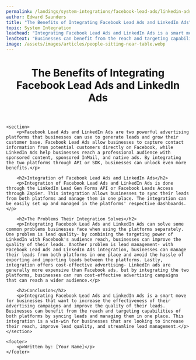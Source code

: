 ```yaml
---
permalink: /landings/system-integrations/facebook-lead-ads/linkedin-ads
author: Edward Saunders
title: "The Benefits of Integrating Facebook Lead Ads and LinkedIn Ads"
topic: System Integration
leadhead: "Integrating Facebook Lead Ads and LinkedIn Ads is a smart move for businesses that want to increase the effectiveness of their advertising campaigns and improve the quality of their leads"
leadtext: "Businesses can benefit from the reach and targeting capabilities of both platforms by syncing leads and managing them in one place. This integration is a win-win for businesses that are looking to increase their reach, improve lead quality, and streamline lead management."
image: /assets/images/articles/people-sitting-near-table.webp
---
```

<div class="arttext">	<header>
		<h1>The Benefits of Integrating Facebook Lead Ads and LinkedIn Ads</h1>
	</header>

	<section>
		<p>Facebook Lead Ads and LinkedIn Ads are two powerful advertising platforms that businesses can use to generate leads and grow their customer base. Facebook Lead Ads allow businesses to capture contact information from potential customers directly on Facebook, while LinkedIn Ads help businesses reach a professional audience with sponsored content, sponsored InMail, and native ads. By integrating the two platforms through API or SDK, businesses can unlock even more benefits.</p>

		<h2>Integration of Facebook Lead Ads and LinkedIn Ads</h2>
		<p>Integration of Facebook Lead Ads and LinkedIn Ads is done through the LinkedIn Lead Gen Forms API or Facebook Leads Access through Zapier. This integration allows businesses to sync their leads from both platforms and manage them in one place. The integration can be easily set up and managed in the platforms' respective dashboards. </p>

		<h2>The Problems Their Integration Solves</h2>
		<p>Integrating Facebook Lead Ads and LinkedIn Ads can solve some common problems businesses face when using the platforms separately. One problem is lead quality- by combining the targeting power of LinkedIn with Facebook's audience reach, businesses can improve the quality of their leads. Another problem is lead management- with Facebook Lead Ads and LinkedIn Ads integration, businesses can manage their leads from both platforms in one place and avoid the hassle of exporting and importing leads between the platforms. Lastly, integration offers cost-effective advertising- LinkedIn ads are generally more expensive than Facebook ads, but by integrating the two platforms, businesses can run cost-effective advertising campaigns that can reach a wider audience.</p>

		<h2>Conclusion</h2>
		<p>Integrating Facebook Lead Ads and LinkedIn Ads is a smart move for businesses that want to increase the effectiveness of their advertising campaigns and improve the quality of their leads. Businesses can benefit from the reach and targeting capabilities of both platforms by syncing leads and managing them in one place. This integration is a win-win for businesses that are looking to increase their reach, improve lead quality, and streamline lead management.</p>
	</section>

	<footer>
		<p>Written by: [Your Name]</p>
	</footer>
</div>